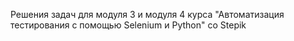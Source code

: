 Решения задач для модуля 3 и модуля 4 курса "Автоматизация тестирования с помощью Selenium и Python" со Stepik
